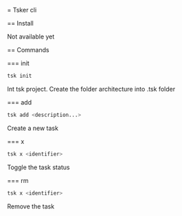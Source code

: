 = Tsker cli

== Install

Not available yet

== Commands

=== init

```bash
tsk init
```

Int tsk project. Create the folder architecture into .tsk folder

=== add

```bash
tsk add <description...>
```

Create a new task

=== x

```bash
tsk x <identifier>
```

Toggle the task status

=== rm

```bash
tsk x <identifier>
```

Remove the task
